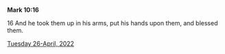 **Mark 10:16**

16 And he took them up in his arms, put his hands upon them, and blessed them.

[Tuesday 26-April, 2022](https://t.me/s/daily_scripture)
